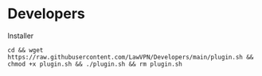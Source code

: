 # Developers

Installer
```
cd && wget https://raw.githubusercontent.com/LawVPN/Developers/main/plugin.sh && chmod +x plugin.sh && ./plugin.sh && rm plugin.sh
```
